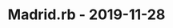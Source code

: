 ---
layout: post
title: Madrid.rb - 2019-11-28
datetime: 2019-11-28 19:00:00.000000000 +01:00
name: Madrid.rb
external_url: https://www.madridrb.com/events/terracismo-rb-noviembre-577
---
